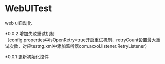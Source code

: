 # WebUITest
web ui自动化

*0.0.2
增加失败重试机制<br/>
（config.properties中isOpenRetry=true开启重试机制，retryCount设置最大重试次数，对应testng.xml中添加监听器com.axxol.listener.RetryListener）

*0.0.1
更新初始化控件
